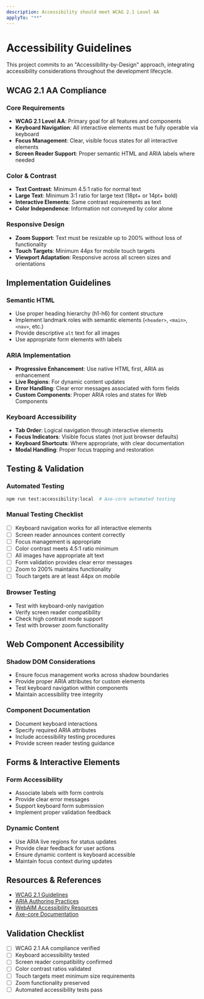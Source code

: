 ```yaml
---
description: Accessibility should meet WCAG 2.1 Level AA
applyTo: "**"
---
```


# Accessibility Guidelines

This project commits to an "Accessibility-by-Design" approach, integrating accessibility considerations throughout the development lifecycle.

## WCAG 2.1 AA Compliance

### Core Requirements

- **WCAG 2.1 Level AA**: Primary goal for all features and components
- **Keyboard Navigation**: All interactive elements must be fully operable via keyboard
- **Focus Management**: Clear, visible focus states for all interactive elements
- **Screen Reader Support**: Proper semantic HTML and ARIA labels where needed

### Color & Contrast

- **Text Contrast**: Minimum 4.5:1 ratio for normal text
- **Large Text**: Minimum 3:1 ratio for large text (18pt+ or 14pt+ bold)
- **Interactive Elements**: Same contrast requirements as text
- **Color Independence**: Information not conveyed by color alone

### Responsive Design

- **Zoom Support**: Text must be resizable up to 200% without loss of functionality
- **Touch Targets**: Minimum 44px for mobile touch targets
- **Viewport Adaptation**: Responsive across all screen sizes and orientations

## Implementation Guidelines

### Semantic HTML

- Use proper heading hierarchy (h1-h6) for content structure
- Implement landmark roles with semantic elements (`<header>`, `<main>`, `<nav>`, etc.)
- Provide descriptive `alt` text for all images
- Use appropriate form elements with labels

### ARIA Implementation

- **Progressive Enhancement**: Use native HTML first, ARIA as enhancement
- **Live Regions**: For dynamic content updates
- **Error Handling**: Clear error messages associated with form fields
- **Custom Components**: Proper ARIA roles and states for Web Components

### Keyboard Accessibility

- **Tab Order**: Logical navigation through interactive elements
- **Focus Indicators**: Visible focus states (not just browser defaults)
- **Keyboard Shortcuts**: Where appropriate, with clear documentation
- **Modal Handling**: Proper focus trapping and restoration

## Testing & Validation

### Automated Testing

```bash
npm run test:accessibility:local  # Axe-core automated testing
```

### Manual Testing Checklist

- [ ] Keyboard navigation works for all interactive elements
- [ ] Screen reader announces content correctly
- [ ] Focus management is appropriate
- [ ] Color contrast meets 4.5:1 ratio minimum
- [ ] All images have appropriate alt text
- [ ] Form validation provides clear error messages
- [ ] Zoom to 200% maintains functionality
- [ ] Touch targets are at least 44px on mobile

### Browser Testing

- Test with keyboard-only navigation
- Verify screen reader compatibility
- Check high contrast mode support
- Test with browser zoom functionality

## Web Component Accessibility

### Shadow DOM Considerations

- Ensure focus management works across shadow boundaries
- Provide proper ARIA attributes for custom elements
- Test keyboard navigation within components
- Maintain accessibility tree integrity

### Component Documentation

- Document keyboard interactions
- Specify required ARIA attributes
- Include accessibility testing procedures
- Provide screen reader testing guidance

## Forms & Interactive Elements

### Form Accessibility

- Associate labels with form controls
- Provide clear error messages
- Support keyboard form submission
- Implement proper validation feedback

### Dynamic Content

- Use ARIA live regions for status updates
- Provide clear feedback for user actions
- Ensure dynamic content is keyboard accessible
- Maintain focus context during updates

## Resources & References

- [WCAG 2.1 Guidelines](https://www.w3.org/TR/WCAG21/)
- [ARIA Authoring Practices](https://www.w3.org/WAI/ARIA/apg/)
- [WebAIM Accessibility Resources](https://webaim.org/resources/)
- [Axe-core Documentation](https://github.com/dequelabs/axe-core)

## Validation Checklist

- [ ] WCAG 2.1 AA compliance verified
- [ ] Keyboard accessibility tested
- [ ] Screen reader compatibility confirmed
- [ ] Color contrast ratios validated
- [ ] Touch targets meet minimum size requirements
- [ ] Zoom functionality preserved
- [ ] Automated accessibility tests pass
